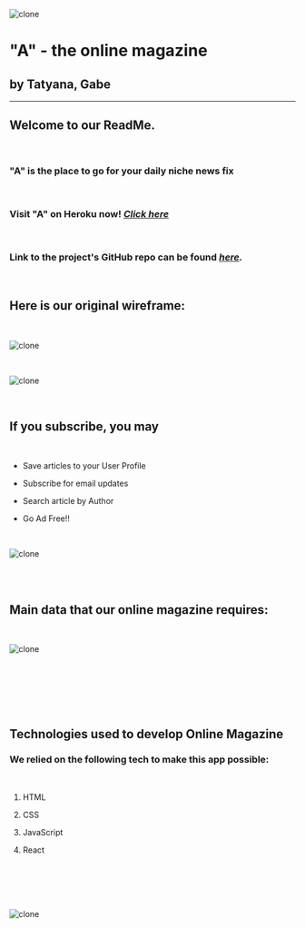 ![clone](https://imgur.com/RNtmZuH.png)

# "A" - the online magazine

## by Tatyana, Gabe

_____________________________________________________________________________________


<!-- ![clone](https://imgur.com/2wai22O.png) -->


## Welcome to our ReadMe. 

<br>

### "A" is the place to go for your daily niche news fix

<br>

### Visit "A" on Heroku now! <em><a href="https://google.com">Click here</a></em> 


<br>

### Link to the project's GitHub repo can be found <em><a href="https://github.com/gabevela/projectFour">here</a>.</em>

<br>

## Here is our original wireframe:

<br>

![clone](https://imgur.com/53tvIa5.png)

<br>

![clone](https://imgur.com/wNUV4fF.png)

<br>

## If you subscribe, you may

<br>

- Save articles to your User Profile

- Subscribe for email updates

- Search article by Author

- Go Ad Free!!

<br>

![clone](https://imgur.com/UaPgSwC.png)

<br>
<br>

## Main data that our online magazine requires:

<br>

![clone](https://imgur.com/KH95owh.png)

<br>
<br>
<br>

<!-- ## We then went on to create the ERD to visualize the relationships between our data: -->

<br>

<!-- ![clone](https://imgur.com/kDv6PyL.png) -->

<br>
<!-- ![clone](https://imgur.com/VryyRAS.png) -->

## Technologies used to develop Online Magazine

### We relied on the following tech to make this app possible:
<br>

1. HTML

2. CSS

3. JavaScript

4. React

<br>
<br>
<br>
<br>


![clone](https://imgur.com/PMN9rX4.png)